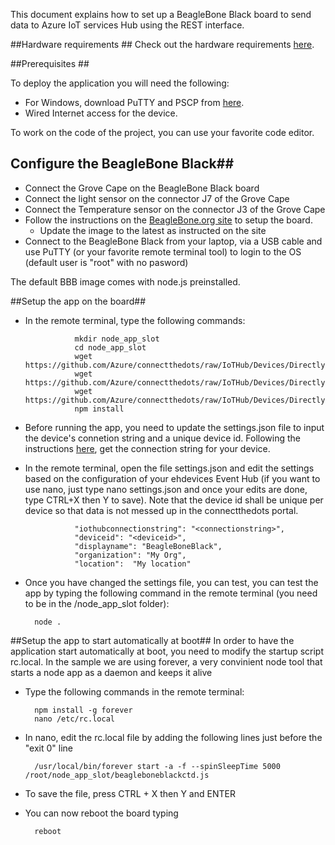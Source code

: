 This document explains how to set up a BeagleBone Black board to send data to Azure IoT services Hub using the REST interface. 

##Hardware requirements ##
Check out the hardware requirements [here](hardware.md).

##Prerequisites ##

To deploy the application you will need the following:

* For Windows, download PuTTY and PSCP from [here](http://www.putty.org/).
* Wired Internet access for the device.

To work on the code of the project, you can use your favorite code editor. 

## Configure the BeagleBone Black##

* Connect the Grove Cape on the BeagleBone Black board
* Connect the light sensor on the connector J7 of the Grove Cape
* Connect the Temperature sensor on the connector J3 of the Grove Cape
* Follow the instructions on the [BeagleBone.org site](http://beagleboard.org/getting-started) to setup the board.
    * Update the image to the latest as instructed on the site  
* Connect to the BeagleBone Black from your laptop, via a USB cable and use PuTTY (or your favorite remote terminal tool) to login to the OS (default user is "root" with no pasword)
    
The default BBB image comes with node.js preinstalled.

##Setup the app on the board##

* In the remote terminal, type the following commands:

                 mkdir node_app_slot
                 cd node_app_slot
                 wget https://github.com/Azure/connectthedots/raw/IoTHub/Devices/DirectlyConnectedDevices/NodeJS/BeagleBoneBlack/beagleboneblackctd.js
                 wget https://github.com/Azure/connectthedots/raw/IoTHub/Devices/DirectlyConnectedDevices/NodeJS/BeagleBoneBlack/package.json
                 wget https://github.com/Azure/connectthedots/raw/IoTHub/Devices/DirectlyConnectedDevices/NodeJS/BeagleBoneBlack/settings.json
                 npm install
                 
* Before running the app, you need to update the settings.json file to input the device's connetion string and a unique device id.
Following the instructions [here](../../../readme.md), get the connection string for your device.
                 
* In the remote terminal, open the file settings.json and edit the settings based on the configuration of your ehdevices Event Hub (if you want to use nano, just type nano settings.json and once your edits are done, type CTRL+X then Y to save). Note that the device id shall be unique per device so that data is not messed up in the connectthedots portal.

                 "iothubconnectionstring": "<connectionstring>",
                 "deviceid": "<deviceid>",
                 "displayname": "BeagleBoneBlack",
                 "organization": "My Org",
                 "location":  "My location"

* Once you have changed the settings file, you can test, you can test the app by typing the following command in the remote terminal (you need to be in the /node_app_slot folder):

        node .

##Setup the app to start automatically at boot##
 In order to have the application start automatically at boot, you need to modify the startup script rc.local.
 In the sample we are using forever, a very convinient node tool that starts a node app as a daemon and keeps it alive

* Type the following commands in the remote terminal:

        npm install -g forever
        nano /etc/rc.local
    
* In nano, edit the rc.local file by adding the following lines just before the "exit 0" line

        /usr/local/bin/forever start -a -f --spinSleepTime 5000 /root/node_app_slot/beagleboneblackctd.js
    
* To save the file, press CTRL + X then Y and ENTER
* You can now reboot the board typing 

        reboot
    
    
      


